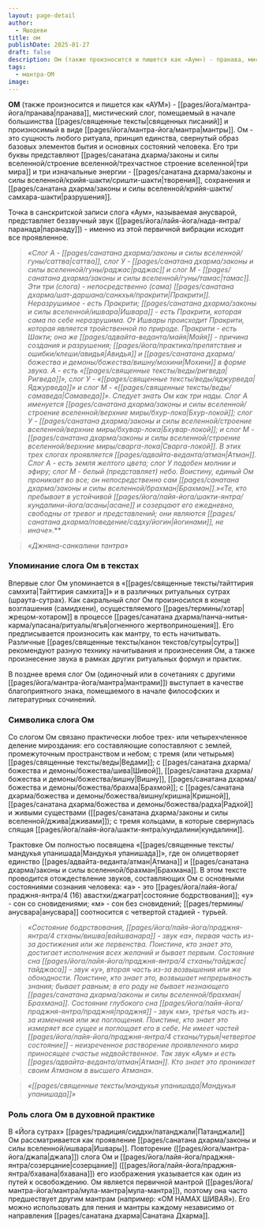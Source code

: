 ```yaml
---
layout: page-detail
author:
  - Яшодеви
title: ом
publishDate: 2025-01-27
draft: false
description: Ом (также произносится и пишется как «Аум») - пранава, мистический слог, помещаемый в начале большинства священных писаний и произносимый в виде мантры. Ом - это сущность любого ритуала, принцип единства, свернутый образ базовых элементов бытия и основных состояний человека. Его три буквы представляют три мира и три изначальные энергии - творения, сохранения и разрушения.
tags:
  - мантра-ОМ
image:
---
```

**ОМ** (также произносится и пишется как «АУМ») - [[pages/йога/мантра-йога/пранава|пранава]], мистический слог, помещаемый в начале большинства [[pages/священные тексты|священных писаний]] и произносимый в виде [[pages/йога/мантра-йога/мантра|мантры]]. Ом - это сущность любого ритуала, принцип единства, свернутый образ базовых элементов бытия и основных состояний человека. Его три буквы представляют [[pages/санатана дхарма/законы и силы вселенной/строение вселенной/трехчастное строение вселенной|три мира]] и три изначальные энергии - [[pages/санатана дхарма/законы и силы вселенной/крийя-шакти/сришти-шакти|творения]], сохранения и [[pages/санатана дхарма/законы и силы вселенной/крийя-шакти/самхара-шакти|разрушения]]. 

Точка в санскритской записи слога «Аум», называемая анусварой, представляет беззвучный звук ([[pages/йога/лайя-йога/нада-янтра/паранада|паранаду]]) - именно из этой первичной вибрации исходит все проявленное.

>*«Слог А - [[pages/санатана дхарма/законы и силы вселенной/гуны/саттва|саттва]], слог У - [[pages/санатана дхарма/законы и силы вселенной/гуны/раджас|раджас]] и слог М - [[pages/санатана дхарма/законы и силы вселенной/гуны/тамас|тамас]]. Эти три (слога) - непосредственно (сама) [[pages/санатана дхарма/шат-даршана/санкхья/пракрити|Пракрити]]. Неразрушимое - есть Пракрити; [[pages/санатана дхарма/законы и силы вселенной/ишвара|Ишвара]] - есть Пракрити, которая сама по себе неразрушима. От Ишвары происходит Пракрити, которая является тройственной по природе. Пракрити - есть Шакти; она же [[pages/адвайта-веданта/майя|Майя]] - причина создания и разрушения; [[pages/йога/практика/препятствия и ошибки/клеши/авидья|Авидья]] и [[pages/санатана дхарма/божества и демоны/божества/вишну/мохини|Мохини]] в форме звука. А - есть «[[pages/священные тексты/веды/ригведа|Ригведа]]», слог У - «[[pages/священные тексты/веды/яджурведа|Яджурведа]]» и слог М - «[[pages/священные тексты/веды/самаведа|Самаведа]]». Следует знать Ом как три нады. Слог А именуется [[pages/санатана дхарма/законы и силы вселенной/строение вселенной/верхние миры/бхур-лока|Бхур-локой]]; слог У - [[pages/санатана дхарма/законы и силы вселенной/строение вселенной/верхние миры/бхувар-лока|Бхувар-локой]]; и слог М - [[pages/санатана дхарма/законы и силы вселенной/строение вселенной/верхние миры/сварга-лока|Cварга-локой]]. В этих трех слогах проявляется [[pages/адвайта-веданта/атман|Атман]]. Слог А - есть земля желтого цвета; слог У подобен молнии и эфиру; слог М - белый (представляет) небо. Воистину, единый Ом проникает во все; он непосредственно сам [[pages/санатана дхарма/законы и силы вселенной/брахман|Брахман]].»«Те, кто пребывает в устойчивой [[pages/йога/лайя-йога/шакти-янтра/кундалини-йога/асаны|асане]] и созерцают его ежедневно, свободны от тревог и представлений; они являются [[pages/санатана дхарма/поведение/садху/йогин|йогинами]], не иначе».***  

>*«Джняна-санкалини тантра»*

### Упоминание слога Ом в текстах

Впервые слог Ом упоминается в «[[pages/священные тексты/тайттирия самхита|Тайттирия самхита]]» и в различных ритуальных сутрах (шраута-сутрах). Как сакральный слог Ом произносился в конце возглашения (самидхени), осуществляемого [[pages/термины/хотар|жрецом-хотаром]] в процессе [[pages/санатана дхарма/панча-нитья-карма/упасана/ритуалы/ягья|огненного жертвоприношения]]. Его предписывается произносить как мантру, то есть начитывать. Различные [[pages/священные тексты/канон текстов/сутры|сутры]] рекомендуют разную технику начитывания и произнесения Ом, а также произнесение звука в рамках других ритуальных формул и практик.

В позднее время слог Ом (одиночный или в сочетаниях с другими [[pages/йога/мантра-йога/мантра|мантрами]]) выступает в качестве благоприятного знака, помещаемого в начале философских и литературных сочинений.

### Символика cлога Ом

Со слогом Ом связано практически любое трех- или четырехчленное деление мироздания: его составляющие сопоставляют с землей, промежуточным пространством и небом; с тремя (или четырьмя) [[pages/священные тексты/веды|Ведами]]; с [[pages/санатана дхарма/божества и демоны/божества/шива|Шивой]], [[pages/санатана дхарма/божества и демоны/божества/вишну|Вишну]], [[pages/санатана дхарма/божества и демоны/божества/брахма|Брахмой]]; с [[pages/санатана дхарма/божества и демоны/божества/вишну/кришна|Кришной]], [[pages/санатана дхарма/божества и демоны/божества/радха|Радхой]] и живыми существами ([[pages/санатана дхарма/законы и силы вселенной/джива|дживами]]); с тремя кольцами, в которые свернулась спящая [[pages/йога/лайя-йога/шакти-янтра/кундалини|кундалини]].

Трактовке Ом полностью посвящена «[[pages/священные тексты/мандукья упанишада|Мандукья упанишада]]», где он олицетворяет единство [[pages/адвайта-веданта/атман|Атмана]] и [[pages/санатана дхарма/законы и силы вселенной/брахман|Брахмана]]. В этом тексте проводится отождествление звуков, составляющих Ом с основными состояниями сознания человека: «а» - это [[pages/йога/лайя-йога/праджня-янтра/4 (16) авастхи/джаграт|состояние бодрствования]]; «у» - сон со сновидениями; «м» - сон без сновидений; [[pages/термины/анусвара|анусвара]] соотносится с четвертой стадией - турьей.

>*«Состояние бодрствования, [[pages/йога/лайя-йога/праджня-янтра/4 стханы/вишва|вайшванара]] - звук «а», первая часть из-за достижения или же первенства. Поистине, кто знает это, достигает исполнения всех желаний и бывает первым. Состояние сна [[pages/йога/лайя-йога/праджня-янтра/4 стханы/тайджас|тайджаса]] - звук «у», вторая часть из-за возвышения или же обоюдности. Поистине, кто знает это, возвышает непрерывность знания; бывает равным; в его роду не бывает незнающего [[pages/санатана дхарма/законы и силы вселенной/брахман|Брахмана]]. Состояние глубокого сна [[pages/йога/лайя-йога/праджня-янтра/праджня|праджня]] - звук «м», третья часть из-за изменения или же поглощения. Поистине, кто знает это измеряет все сущее и поглощает его в себе. Не имеет частей [[pages/йога/лайя-йога/праджня-янтра/4 стханы/турья|четвертое состояние]] - неизреченное растворение проявленного мира приносящее счастье недвойственное. Так звук «Аум» и есть [[pages/адвайта-веданта/атман|Атман]]. Кто знает это проникает своим Атманом в высшего Атмана».*

>*«[[pages/священные тексты/мандукья упанишада|Мандукья упанишада]]»*

### Роль слога Ом в духовной практике

В «Йога сутрах» [[pages/традиция/сиддхи/патанджали|Патанджали]] Ом рассматривается как проявление [[pages/санатана дхарма/законы и силы вселенной/ишвара|Ишвары]]. Повторение ([[pages/йога/мантра-йога/джапа|джапа]]) слога Ом и [[pages/йога/лайя-йога/праджня-янтра/созерцание|созерцание]] ([[pages/йога/лайя-йога/праджня-янтра/бхавана|бхавана]]) его изображения указывается как один из путей к освобождению. Ом является первичной мантрой ([[pages/йога/мантра-йога/мантра/мула-мантра|мула-мантра]]), поэтому она часто предшествует другим мантрам (например: «ОМ НАМАХ ШИВАЯ»). Его можно использовать для пения и мантры каждому независимо от направления [[pages/санатана дхарма|Санатана Дхарма]].
